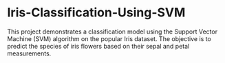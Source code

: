 # Iris-Classification-Using-SVM
This project demonstrates a classification model using the Support Vector Machine (SVM) algorithm on the popular Iris dataset. The objective is to predict the species of iris flowers based on their sepal and petal measurements.
